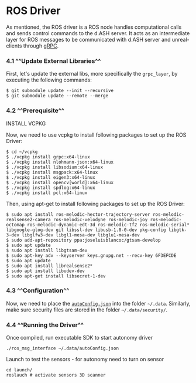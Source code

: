 # ROS Driver
As mentioned, the ROS driver is a ROS node handles computational calls and sends control commands to the d.ASH server. It acts as an intermediate layer for ROS messages to be communicated with d.ASH server and unreal-clients through [gRPC](https://grpc.io/docs/what-is-grpc/introduction/).


### 4.1 ^^Update External Libraries^^ 

First, let's update the external libs, more specifically the `grpc_layer`, by executing the following commands:

```
$ git submodule update --init --recursive
$ git submodule update --remote --merge
```


### 4.2 ^^Prerequisite^^

INSTALL VCPKG

Now, we need to use vcpkg to install following packages to set up the ROS Driver:

```
$ cd ~/vcpkg
$ ./vcpkg install grpc:x64-linux
$ ./vcpkg install nlohmann-json:x64-linux
$ ./vcpkg install libsodium:x64-linux
$ ./vcpkg install msgpack:x64-linux
$ ./vcpkg install eigen3:x64-linux
$ ./vcpkg install opencv[world]:x64-linux
$ ./vcpkg install spdlog:x64-linux
$ ./vcpkg install pcl:x64-linux
```
Then, using apt-get to install  following packages to set up the ROS Driver:

```
$ sudo apt install ros-melodic-hector-trajectory-server ros-melodic-realsense2-camera ros-melodic-velodyne ros-melodic-joy ros-melodic-octomap ros-melodic-dynamic-edt-3d ros-melodic-tf2 ros-melodic-serial* libgoogle-glog-dev git libssl-dev libusb-1.0-0-dev pkg-config libgtk-3-dev libglfw3-dev libgl1-mesa-dev libglu1-mesa-dev
$ sudo add-apt-repository ppa:joseluisblancoc/gtsam-develop
$ sudo apt update
$ sudo apt install libgtsam-dev
$ sudo apt-key adv --keyserver keys.gnupg.net --recv-key 6F3EFCDE
$ sudo apt update
$ sudo apt install librealsense2*
$ sudo apt install libudev-dev
$ sudo apt-get install libsecret-1-dev
```


### 4.3 ^^Configuration^^
Now, we need to place the [`autoConfig.json`](/sdk-config/auto-config.md)  into the folder `~/.data`. Similarly, make sure security files are stored in the folder `~/.data/security/`.

  
### 4.4 ^^Running the Driver^^
Once compiled, run executable SDK to start autonomy driver
```
./ros_msg_interface ~/.data/autoConfig.json
```

Launch to test the sensors - for autonomy need to turn on sensor
```
cd launch/
roslauch # activate sensors 3D scanner
```

